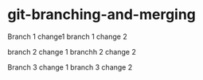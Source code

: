 # git-branching-and-merging
Branch 1 change1
branch 1 change 2

branch 2 change 1
branchh 2 change 2

Branch 3 change 1
branch 3 change 2
 
